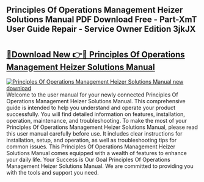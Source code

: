 ## Principles Of Operations Management Heizer Solutions Manual PDF Download Free - Part-XmT User Guide Repair - Service Owner Edition 3jkJX

# <h2><a href="http://bc53988.oget.top/?id=Principles+Of+Operations+Management+Heizer+Solutions+Manual">🔗Download New 👉🔴 Principles Of Operations Management Heizer Solutions Manual</a></h2>

[![Principles Of Operations Management Heizer Solutions Manual new download](https://i.imgur.com/5g1atiW.png)](http://bc53988.oget.top/?id=Principles+Of+Operations+Management+Heizer+Solutions+Manual)
Welcome to the user manual for your newly connected Principles Of Operations Management Heizer Solutions Manual. This comprehensive guide is intended to help you understand and operate your product successfully. You will find detailed information on features, installation, operation, maintenance, and troubleshooting. To make the most of your Principles Of Operations Management Heizer Solutions Manual, please read this user manual carefully before use. It includes clear instructions for installation, setup, and operation, as well as troubleshooting tips for common issues. This Principles Of Operations Management Heizer Solutions Manual comes equipped with a wealth of features to enhance your daily life. Your Success is Our Goal Principles Of Operations Management Heizer Solutions Manual. We are committed to providing you with the tools and support you need.
